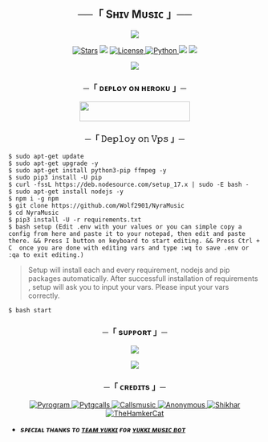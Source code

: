 <h2 align="center">
    ──「 Sʜɪᴠ Mᴜsɪᴄ 」──
</h2>

<p align="center">
  <img src="https://telegra.ph/file/abed81c01002d0cc6307c.jpg">
</p>

<p align="center">
<a href="https://github.com/Wolf2901/NyraMusic/stargazers"><img src="https://img.shields.io/github/stars/Wolf2901/NyraMusic?color=black&logo=github&logoColor=black&style=for-the-badge" alt="Stars" /></a>
<a href="https://github.com/Wolf2901/NyraMusic/network/members"> <img src="https://img.shields.io/github/forks/Wolf2901/NyraMusic?color=black&logo=github&logoColor=black&style=for-the-badge" /></a>
<a href="https://github.com/Wolf2901/NyraMusic/blob/master/LICENSE"> <img src="https://img.shields.io/badge/License-MIT-blueviolet?style=for-the-badge" alt="License" /> </a>
<a href="https://www.python.org/"> <img src="https://img.shields.io/badge/Written%20in-Python-orange?style=for-the-badge&logo=python" alt="Python" /> </a>
<a href="https://pypi.org/project/Pyrogram/"> <img src="https://img.shields.io/pypi/v/pyrogram?color=yellow&label=pyrogram&logo=python&logoColor=green&style=for-the-badge" /></a>
<a href="https://github.com/Wolf2901/NyraMusic/commits/Wolf2901"> <img src="https://img.shields.io/github/last-commit/Wolf2901/NyraMusic?color=blue&logo=github&logoColor=green&style=for-the-badge" /></a>
</p>

<p align="center">
  <img src="https://telegra.ph/file/9a85d0a873e2dd80d278d.jpg">
</p>

<h3 align="center">
    ─「 ᴅᴇᴩʟᴏʏ ᴏɴ ʜᴇʀᴏᴋᴜ 」─
</h3>

<p align="center"><a href="https://dashboard.heroku.com/new?template=https://github.com/Wolf2901/NyraMusic"> <img src="https://img.shields.io/badge/Deploy%20On%20Heroku-black?style=for-the-badge&logo=heroku" width="220" height="38.45"/></a></p>

<h3 align="center">
    ─「 𝙳𝚎𝚙𝚕𝚘𝚢 𝚘𝚗 𝚅𝚙𝚜 」─
</h3>


```console
$ sudo apt-get update 
$ sudo apt-get upgrade -y
$ sudo apt-get install python3-pip ffmpeg -y
$ sudo pip3 install -U pip
$ curl -fssL https://deb.nodesource.com/setup_17.x | sudo -E bash -
$ sudo apt-get install nodejs -y
$ npm i -g npm
$ git clone https://github.com/Wolf2901/NyraMusic
$ cd NyraMusic
$ pip3 install -U -r requirements.txt
$ bash setup (Edit .env with your values or you can simple copy a config from here and paste it to your notepad, then edit and paste there. && Press I button on keyboard to start editing. && Press Ctrl + C  once you are done with editing vars and type :wq to save .env or :qa to exit editing.)
```

> Setup will install each and every requirement, nodejs and pip packages automatically. After successfull installation of requirements , setup will ask you to input your vars.
> Please input your vars correctly.


```console
$ bash start
```

<h3 align="center">
    ─「 sᴜᴩᴩᴏʀᴛ 」─
</h3>

<p align="center">
<a href="https://telegram.me/RONNY_KI_DUNIYA"><img src="https://img.shields.io/badge/-Support%20Group-blue.svg?style=for-the-badge&logo=Telegram"></a>
</p>

<p align="center">
<a href="https://telegram.me/do_dil_ek_jaan143"><img src="https://img.shields.io/badge/-Support%20Channel-blue.svg?style=for-the-badge&logo=Telegram"></a>
</p>

<h3 align="center">
    ─「 ᴄʀᴇᴅɪᴛs 」─
</h3>

<p align="center">
<a href="https://github.com/pyrogram/pyrogram"> <img src="https://img.shields.io/badge/Pyrogram-black?style=for-the-badge&logo=github" alt="Pyrogram" /> </a>
<a href="https://github.com/pytgcalls/pytgcalls"> <img src="https://img.shields.io/badge/PyTgCalls-black?style=for-the-badge&logo=github" alt="Pytgcalls" /> </a>
<a href="https://github.com/Callsmusic"> <img src="https://img.shields.io/badge/CallsMusic-black?style=for-the-badge&logo=github" alt="Callsmusic" /> </a>
<a href="https://github.com/Wolf2901"> <img src="https://img.shields.io/badge/Silent Smile-black?style=for-the-badge&logo=github" alt="Anonymous" /> </a>
<a href="https://github.com/NotReallyShikhar"> <img src="https://img.shields.io/badge/Shikhar-black?style=for-the-badge&logo=github" alt="Shikhar" /> </a>
<a href="https://github.com/TheHamkerCat"> <img src="https://img.shields.io/badge/TheHamkerCat-black?style=for-the-badge&logo=github" alt="TheHamkerCat" /> </a>
</p>

- <b> _sᴩᴇᴄɪᴀʟ ᴛʜᴀɴᴋs ᴛᴏ [ᴛᴇᴀᴍ ʏᴜᴋᴋɪ](https://github.com/TeamYukki) ғᴏʀ [ʏᴜᴋᴋɪ ᴍᴜsɪᴄ ʙᴏᴛ](https://github.com/TeamYukki/YukkiMusicBot)_ </b>

